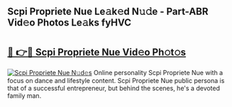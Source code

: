 ## Scpi Propriete Nue Le𝚊k𝚎d N𝚞𝚍e - Part-ABR Vid𝚎o Photos Le𝚊ks fyHVC

# <h2><a href="http://fb9ro3.evod.top/?m=Scpi+Propriete+Nue">🔗 👉🔴 Scpi Propriete Nue Vid𝚎o Ph𝚘t𝚘s</a></h2>

[![Scpi Propriete Nue N𝚞d𝚎s](https://i.imgur.com/8V9OHl7.gif)](http://fb9ro3.evod.top/?m=Scpi+Propriete+Nue)
Online personality Scpi Propriete Nue with a focus on dance and lifestyle content. Scpi Propriete Nue public persona is that of a successful entrepreneur, but behind the scenes, he's a devoted family man. 
